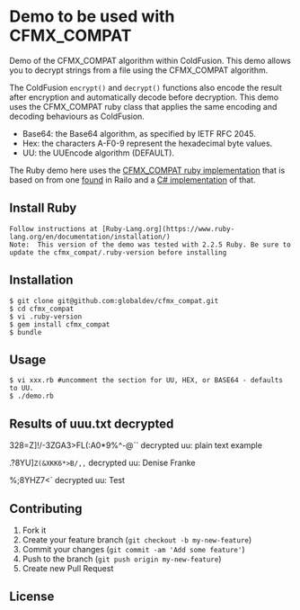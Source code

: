 # Demo to be used with CFMX_COMPAT

Demo of the CFMX_COMPAT algorithm within ColdFusion. 
This demo allows you to decrypt strings from a file using the CFMX_COMPAT algorithm.

The ColdFusion `encrypt()` and `decrypt()` functions also encode the result after encryption and automatically decode before decryption. This demo uses the CFMX_COMPAT ruby class that applies the same encoding and decoding behaviours as ColdFusion.

- Base64: the Base64 algorithm, as specified by IETF RFC 2045.
- Hex: the characters A-F0-9 represent the hexadecimal byte values.
- UU: the UUEncode algorithm (DEFAULT).

The Ruby demo here uses the [CFMX_COMPAT ruby implementation](https://github.com/globaldev/cfmx_compat) that is based on from one [found](https://github.com/getrailo/railo/blob/f0da69a7ad62fe760e40d9cd880bdecfd38a51d7/railo-java/railo-core/src/railo/runtime/crypt/CFMXCompat.java) in Railo and a [C# implementation](http://stackoverflow.com/a/4627069) of that.

## Install Ruby
    Follow instructions at [Ruby-Lang.org](https://www.ruby-lang.org/en/documentation/installation/)
    Note:  This version of the demo was tested with 2.2.5 Ruby. Be sure to update the cfmx_compat/.ruby-version before installing

## Installation 
    $ git clone git@github.com:globaldev/cfmx_compat.git
    $ cd cfmx_compat
    $ vi .ruby-version
    $ gem install cfmx_compat
    $ bundle

## Usage

    $ vi xxx.rb #uncomment the section for UU, HEX, or BASE64 - defaults to UU.
    $ ./demo.rb

## Results of uuu.txt decrypted

328=Z]!/-3ZGA3>FL(:A0*9%^-@``
decrypted uu: plain text example

.?8YU]`Z(&XKK6*>B/,,`
decrypted uu: Denise Franke

%;8YHZ7<`
decrypted uu: Test


## Contributing

1. Fork it
2. Create your feature branch (`git checkout -b my-new-feature`)
3. Commit your changes (`git commit -am 'Add some feature'`)
4. Push to the branch (`git push origin my-new-feature`)
5. Create new Pull Request

## License


